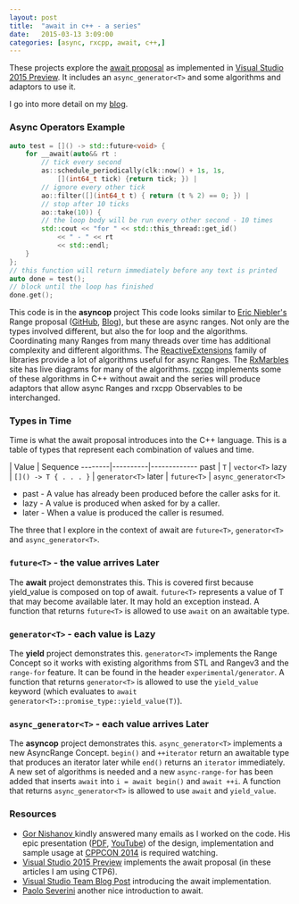 ```yaml
---
layout: post
title:  "await in c++ - a series"
date:   2015-03-13 3:09:00
categories: [async, rxcpp, await, c++,]
---
```


These projects explore the [await proposal](http://www.open-std.org/jtc1/sc22/wg21/docs/papers/2014/n4134.pdf) as implemented in [Visual Studio 2015 Preview](https://www.visualstudio.com/en-us/news/vs2015-vs.aspx). It includes an `async_generator<T>` and some algorithms and adaptors to use it.

I go into more detail on my [blog](http://kirkshoop.github.io/).

### Async Operators Example
```cpp
auto test = []() -> std::future<void> {
    for __await(auto&& rt :
        // tick every second
        as::schedule_periodically(clk::now() + 1s, 1s,
            [](int64_t tick) {return tick; }) |
        // ignore every other tick
        ao::filter([](int64_t t) { return (t % 2) == 0; }) |
        // stop after 10 ticks
        ao::take(10)) {
        // the loop body will be run every other second - 10 times
        std::cout << "for " << std::this_thread::get_id()
            << " - " << rt
            << std::endl;
    }
};
// this function will return immediately before any text is printed
auto done = test();
// block until the loop has finished
done.get();
```
This code is in the **asyncop** project This code looks similar to [Eric Niebler's](https://twitter.com/ericniebler) Range proposal ([GitHub](https://github.com/ericniebler/range-v3), [Blog](http://ericniebler.com/)), but these are async ranges. Not only are the types involved different, but also the for loop and the algorithms. Coordinating many Ranges from many threads over time has additional complexity and different algorithms. The [ReactiveExtensions](http://reactivex.io/languages.html) family of libraries provide a lot of algorithms useful for async Ranges. The [RxMarbles](http://rxmarbles.com/) site has live diagrams for many of the algorithms. [rxcpp](https://github.com/Reactive-Extensions/RxCpp) implements some of these algorithms in C++ without await and the series will produce adaptors that allow async Ranges and rxcpp Observables to be interchanged.

### Types in Time
Time is what the await proposal introduces into the C++ language.
This is a table of types that represent each combination of values and time.

 | Value | Sequence
--------|----------|-------------
past | `T` | `vector<T>`
lazy | `[]() -> T { . . . }` | `generator<T>`
later | `future<T>` | `async_generator<T>`

* past - A value has already been produced before the caller asks for it.
* lazy -  A value is produced when asked for by a caller.
* later - When a value is produced the caller is resumed.

The three that I explore in the context of await are `future<T>`, `generator<T>` and `async_generator<T>`.

### `future<T>` - the value arrives Later
The **await** project demonstrates this. This is covered first because yield_value is composed on top of await. `future<T>` represents a value of T that may become available later. It may hold an exception instead. A function that returns `future<T>` is allowed to use `await` on an awaitable type.

### `generator<T>` - each value is Lazy
The **yield** project demonstrates this. `generator<T>` implements the Range Concept so it works with existing algorithms from STL and Rangev3 and the `range-for` feature. It can be found in the header `experimental/generator`. A function that returns `generator<T>` is allowed to use the `yield_value` keyword (which evaluates to `await generator<T>::promise_type::yield_value(T)`).

### `async_generator<T>` - each value arrives Later
The **asyncop** project demonstrates this. `async_generator<T>` implements a new AsyncRange Concept. `begin()` and `++iterator` return an awaitable type that produces an iterator later while `end()` returns an `iterator` immediately. A new set of algorithms is needed and a new `async-range-for` has been added that inserts `await` into `i = await begin()` and `await ++i`. A function that returns  `async_generator<T>` is allowed to use `await` and `yield_value`.

### Resources
* [Gor Nishanov ](https://twitter.com/gornishanov) kindly answered many emails as I worked on the code. His epic presentation ([PDF](https://github.com/CppCon/CppCon2014/blob/master/Presentations/await%202.0%20-%20Stackless%20Resumable%20Functions/await%202.0%20-%20Stackless%20Resumable%20Functions%20-%20Gor%20Nishanov%20-%20CppCon%202014.pdf), [YouTube](https://www.youtube.com/watch?v=KUhSjfSbINE)) of the design, implementation and sample usage at [CPPCON 2014](http://cppcon.org/) is required watching.
* [Visual Studio 2015 Preview](https://www.visualstudio.com/en-us/news/vs2015-vs.aspx) implements the await proposal (in these articles I am using CTP6).
* [Visual Studio Team Blog Post](http://blogs.msdn.com/b/vcblog/archive/2014/11/12/resumable-functions-in-c.aspx) introducing the await implementation.
* [Paolo Severini](https://paoloseverini.wordpress.com/2015/03/06/stackless-coroutines-with-vs2015/)  another nice introduction to await.
